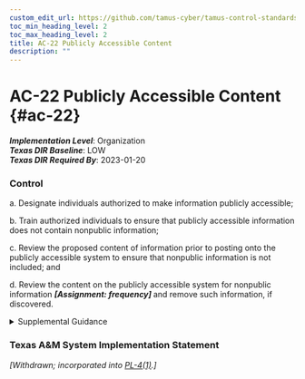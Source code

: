 ```yaml
---
custom_edit_url: https://github.com/tamus-cyber/tamus-control-standards/tree/main/content/tamus.edu/TAMUS_profile.xml
toc_min_heading_level: 2
toc_max_heading_level: 2
title: AC-22 Publicly Accessible Content
description: ""
---
```


# AC-22 Publicly Accessible Content {#ac-22}

_**Implementation Level**_: Organization\
_**Texas DIR Baseline**_: LOW\
_**Texas DIR Required By**_: 2023-01-20

### Control



a. Designate individuals authorized to make information publicly accessible;

b. Train authorized individuals to ensure that publicly accessible information does not contain nonpublic information;

c. Review the proposed content of information prior to posting onto the publicly accessible system to ensure that nonpublic information is not included; and

d. Review the content on the publicly accessible system for nonpublic information <strong title="ac-22_odp"> <em>[Assignment: frequency]</em> </strong> and remove such information, if discovered.


<details><summary>Supplemental Guidance</summary>In accordance with applicable laws, executive orders, directives, policies, regulations, standards, and guidelines, the public is not authorized to have access to nonpublic information, including information protected under the [PRIVACT](#18e71fec-c6fd-475a-925a-5d8495cf8455) and proprietary information. Publicly accessible content addresses systems that are controlled by the organization and accessible to the public, typically without identification or authentication. Posting information on non-organizational systems (e.g., non-organizational public websites, forums, and social media) is covered by organizational policy. While organizations may have individuals who are responsible for developing and implementing policies about the information that can be made publicly accessible, publicly accessible content addresses the management of the individuals who make such information publicly accessible.</details>

### Texas A&M System Implementation Statement

<em>[Withdrawn; incorporated into [PL-4(1)](/catalog/pl/pl-04#pl-04.01).]</em>



